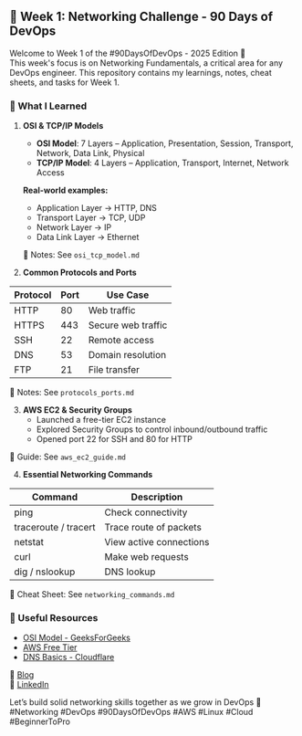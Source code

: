 
## 📶 Week 1: Networking Challenge - 90 Days of DevOps

Welcome to Week 1 of the #90DaysOfDevOps - 2025 Edition 🚀  
This week's focus is on Networking Fundamentals, a critical area for any DevOps engineer. This repository contains my learnings, notes, cheat sheets, and tasks for Week 1.

### 🧠 What I Learned

1. **OSI & TCP/IP Models**  
   - **OSI Model**: 7 Layers – Application, Presentation, Session, Transport, Network, Data Link, Physical  
   - **TCP/IP Model**: 4 Layers – Application, Transport, Internet, Network Access  

   **Real-world examples:**  
   - Application Layer → HTTP, DNS  
   - Transport Layer → TCP, UDP  
   - Network Layer → IP  
   - Data Link Layer → Ethernet  

   📄 Notes: See `osi_tcp_model.md`

2. **Common Protocols and Ports**

| Protocol | Port | Use Case |
|----------|------|----------|
| HTTP     | 80   | Web traffic |
| HTTPS    | 443  | Secure web traffic |
| SSH      | 22   | Remote access |
| DNS      | 53   | Domain resolution |
| FTP      | 21   | File transfer |

📄 Notes: See `protocols_ports.md`

3. **AWS EC2 & Security Groups**  
   - Launched a free-tier EC2 instance  
   - Explored Security Groups to control inbound/outbound traffic  
   - Opened port 22 for SSH and 80 for HTTP  

📄 Guide: See `aws_ec2_guide.md`

4. **Essential Networking Commands**

| Command     | Description |
|-------------|-------------|
| ping        | Check connectivity |
| traceroute / tracert | Trace route of packets |
| netstat     | View active connections |
| curl        | Make web requests |
| dig / nslookup | DNS lookup |

📄 Cheat Sheet: See `networking_commands.md`

### 🔗 Useful Resources
- [OSI Model - GeeksForGeeks](https://www.geeksforgeeks.org/layers-of-osi-model/)
- [AWS Free Tier](https://aws.amazon.com/free/)
- [DNS Basics - Cloudflare](https://www.cloudflare.com/learning/dns/what-is-dns/)

📝 [Blog](https://devopsdaily2025.hashnode.dev/devops-week-1-networking-fundamentals)  
📌 [LinkedIn](https://www.linkedin.com/in/vaishnavi-tandekar-7a2385272/)

Let’s build solid networking skills together as we grow in DevOps 🚀  
#Networking #DevOps #90DaysOfDevOps #AWS #Linux #Cloud #BeginnerToPro

